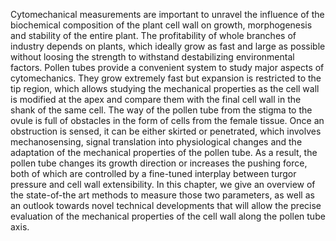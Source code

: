 Cytomechanical measurements are important to unravel the influence of the biochemical composition of the plant cell wall on growth, morphogenesis and stability of the entire plant. The profitability of whole branches of industry depends on plants, which ideally grow as fast and large as possible without loosing the strength to withstand destabilizing environmental factors. Pollen tubes provide a convenient system to study major aspects of cytomechanics. They grow extremely fast but expansion is restricted to the tip region, which allows studying the mechanical properties as the cell wall is modified at the apex and compare them with the final cell wall in the shank of the same cell. The way of the pollen tube from the stigma to the ovule is full of obstacles in the form of cells from the female tissue. Once an obstruction is sensed, it can be either skirted or penetrated, which involves mechanosensing, signal translation into physiological changes and the adaptation of the mechanical properties of the pollen tube. As a result, the pollen tube changes its growth direction or increases the pushing force, both of which are controlled by a fine-tuned interplay between turgor pressure and cell wall extensibility. In this chapter, we give an overview of the state-of-the art methods to measure those two parameters, as well as an outlook towards novel technical developments that will allow the precise evaluation of the mechanical properties of the cell wall along the pollen tube axis.